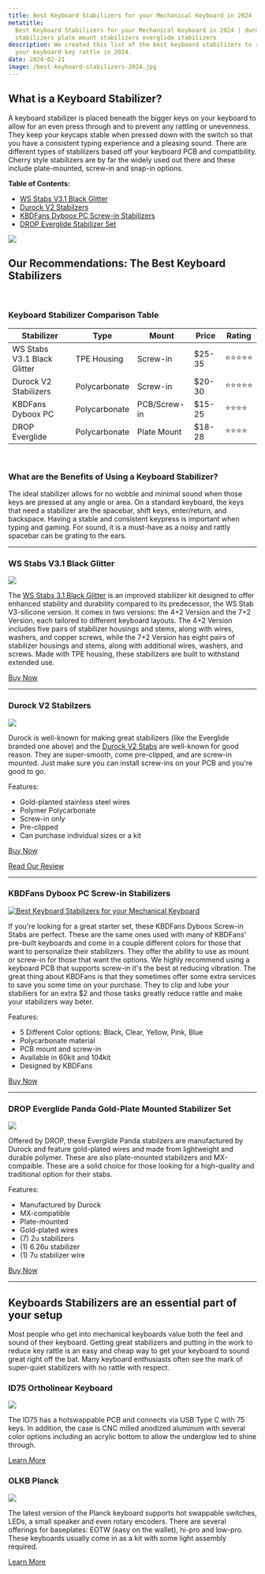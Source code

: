 ```yaml
---
title: Best Keyboard Stabilizers for your Mechanical Keyboard in 2024
metatitle:
  Best Keyboard Stabilizers for your Mechanical Keyboard in 2024 | durock
  stabilizers plate mount stabilizers everglide stabilizers
description: We created this list of the best keyboard stabilizers to reduce
  your keyboard key rattle in 2024.
date: 2024-02-21
image: /best-keyboard-stabilizers-2024.jpg
---
```


<div class="row mb-4">
<div class="col-lg-6">

## What is a Keyboard Stabilizer?

A keyboard stabilizer is placed beneath the bigger keys on your keyboard to allow for an even press through and to prevent any rattling or unevenness. They keep your keycaps stable when pressed down with the switch so that you have a consistent typing experience and a pleasing sound. There are different types of stabilizers based off your keyboard PCB and compatibility. Cherry style stabilizers are by far the widely used out there and these include plate-mounted, screw-in and snap-in options.

**Table of Contents:**
- [WS Stabs V3.1 Black Glitter](#WS-Stabs-V3.1-Black-Glitter)
- [Durock V2 Stabilzers](#durock-v2)
- [KBDFans Dyboox PC Screw-in Stabilizers](#kbdfans-dyboox)
- [DROP Everglide Stabilizer Set](#drop-everglide)

</div>
<div class="col-lg-6">

<a href="https://shop.wuquestudio.com/r?id=6jgj44">
<img class=" img-fluid my-2" src="/ws-stabs.jpg" /></a>

</div>
</div>

## Our Recommendations: The Best Keyboard Stabilizers

<br/>

### Keyboard Stabilizer Comparison Table

| Stabilizer | Type | Mount | Price | Rating |
|------------|------|-------|-------|--------|
| WS Stabs V3.1 Black Glitter | TPE Housing | Screw-in | $25-35 | ⭐⭐⭐⭐⭐ |
| Durock V2 Stabilizers | Polycarbonate | Screw-in | $20-30 | ⭐⭐⭐⭐⭐ |
| KBDFans Dyboox PC | Polycarbonate | PCB/Screw-in | $15-25 | ⭐⭐⭐⭐ |
| DROP Everglide | Polycarbonate | Plate Mount | $18-28 | ⭐⭐⭐⭐ |

<br/>

### What are the Benefits of Using a Keyboard Stabilizer?

The ideal stabilizer allows for no wobble and minimal sound when those keys are pressed at any angle or area. On a standard keyboard, the keys that need a stabilizer are the spacebar, shift keys, enter/return, and backspace. Having a stable and consistent keypress is important when typing and gaming. For sound, it is a must-have as a noisy and rattly spacebar can be grating to the ears.

---

### <a id="WS-Stabs-V3.1-Black-Glitter"></a> WS Stabs V3.1 Black Glitter

<a href="https://shop.wuquestudio.com/r?id=6jgj44">
<img style="max-width: 600px" src="/ws-stabs-pic.jpg" class="img-fluid small-img my-3">
</a>

The <a href="https://shop.wuquestudio.com/r?id=6jgj44">WS Stabs 3.1 Black Glitter</a> is an improved stabilizer kit designed to offer enhanced stability and durability compared to its predecessor, the WS Stab V3-silicone version. It comes in two versions: the 4+2 Version and the 7+2 Version, each tailored to different keyboard layouts. The 4+2 Version includes five pairs of stabilizer housings and stems, along with wires, washers, and copper screws, while the 7+2 Version has eight pairs of stabilizer housings and stems, along with additional wires, washers, and screws. Made with TPE housing, these stabilizers are built to withstand extended use.

<a class="btn btn-primary mt-2 mb-4" href="https://shop.wuquestudio.com/r?id=6jgj44">Buy Now</a>

---

###  <a id="durock-v2"></a> Durock V2 Stabilzers

<a href="https://amzn.to/3UIiyb7">
<img style="max-width: 600px" src="/durock-v2-stabs.jpg" class="img-fluid small-img my-3">
</a>

Durock is well-known for making great stabilizers (like the Everglide branded one above) and the [Durock V2 Stabs](https://www.tryorthokeys.com/posts/the-best-screw-in-keyboard-stabilizer-durock-v2) are well-known for good reason. They are super-smooth, come pre-clipped, and are screw-in mounted. Just make sure you can install screw-ins on your PCB and you're good to go.

Features:

- Gold-planted stainless steel wires
- Polymer Polycarbonate
- Screw-in only
- Pre-clipped
- Can purchase individual sizes or a kit

<a class="btn btn-primary mt-2 mb-4" href="https://amzn.to/3UIiyb7">Buy Now</a>

<a class="btn btn-primary mt-2 mb-4" href="https://www.tryorthokeys.com/posts/the-best-screw-in-keyboard-stabilizer-durock-v2">Read Our Review</a>

---

###  <a id="kbdfans-dyboox"></a> KBDFans Dyboox PC Screw-in Stabilizers

<a href="https://kbdfans.com/r?id=acem8o">

<img style="max-width:600px" class="img-fluid small-img my-2" src="/kbd-fans-kyboox-stabilizers.jpg" alt="Best Keyboard Stabilizers for your Mechanical Keyboard" />
</a>

If you're looking for a great starter set, these KBDFans Dyboox Screw-in Stabs are perfect. These are the same ones used with many of KBDFans' pre-built keyboards and come in a couple different colors for those that want to personalize their stabilizers. They offer the ability to use as mount or screw-in for those that want the options. We highly recommend using a keyboard PCB that supports screw-in it's the best at reducing vibration. The great thing about KBDFans is that they sometimes offer some extra services to save you some time on your purchase. They to clip and lube your stabiliers for an extra $2 and those tasks greatly reduce rattle and make your stabilizers way beter.

Features:

- 5 Different Color options: Black, Clear, Yellow, Pink, Blue
- Polycarbonate material
- PCB mount and screw-in
- Available in 60kit and 104kit
- Designed by KBDFans

<a class="btn btn-primary mt-2 mb-4" href="https://kbdfans.com/r?id=acem8o">Buy Now</a>

---

### <a id="drop-everglide"></a> DROP Everglide Panda Gold-Plate Mounted Stabilizer Set

<a  href="https://drop.com/buy/everglide-panda-v3-gold-plated-mounted-stabilizers?utm_source=linkshare&referer=T93XGG"><img style="max-width:600px" src="/everglide-stabs.jpg"/></a>

Offered by DROP, these Everglide Panda stabilzers are manufactured by Durock and feature gold-plated wires and made from lightweight and durable polymer. These are also plate-mounted stabilizers and MX-compaible. These are a solid choice for those looking for a high-quality and traditional option for their stabs.

Features:

- Manufactured by Durock
- MX-compatible
- Plate-mounted
- Gold-plated wires
- (7) 2u stabilizers
- (1) 6.26u stabilizer
- (1) 7u stabilizer wire

<a href="https://drop.com/buy/everglide-panda-v3-gold-plated-mounted-stabilizers?utm_source=linkshare&referer=T93XGG" class="btn btn-primary">Buy Now</a>

---

## Keyboards Stabilizers are an essential part of your setup

Most people who get into mechanical keyboards value both the feel and sound of their keyboard. Getting great stabilizers and putting in the work to reduce key rattle is an easy and cheap way to get your keyboard to sound great right off the bat. Many keyboard enthusiasts often see the mark of super-quiet stabilizers with no rattle with respect.

<div class="row mt-5">
<div class="col-lg-6">

### ID75 Ortholinear Keyboard

<a href="https://ymdkey.com/products/idobo-75-keys-ortholinear-layout-qmk-anodized-aluminum-case-plate-hot-swappable-hot-swap-type-c-pcb-mechanical-keyboard-kit?sca_ref=3163375.1C4wKHXQtf"><img src="/id75.jpg" style="max-width: 300px"></a>

The ID75 has a hotswappable PCB and connects via USB Type C with 75 keys. In addition, the case is CNC milled anodized aluminum with several color options including an acrylic bottom to allow the underglow led to shine through.

<a class="btn btn-primary mr-2" href="https://ymdkey.com/products/idobo-75-keys-ortholinear-layout-qmk-anodized-aluminum-case-plate-hot-swappable-hot-swap-type-c-pcb-mechanical-keyboard-kit?sca_ref=3163375.1C4wKHXQtf">
    Learn More
</a>

</div>
<div class="col-lg-6">

### OLKB Planck

<a href="https://drop.com/buy/planck-mechanical-keyboard?utm_source=linkshare&referer=T93XGG"><img src="/planck-2.jpg" style="max-width: 300px"></a>

The latest version of the Planck keyboard supports hot swappable switches, LEDs, a small speaker and even rotary encoders. There are several offerings for baseplates: EOTW (easy on the wallet), hi-pro and low-pro. These keyboards usually come in as a kit with some light assembly required.

<a class="btn btn-primary mr-2" href="https://drop.com/buy/planck-mechanical-keyboard?utm_source=linkshare&referer=T93XGG">
    Learn More
</a>

</div>
</div>

